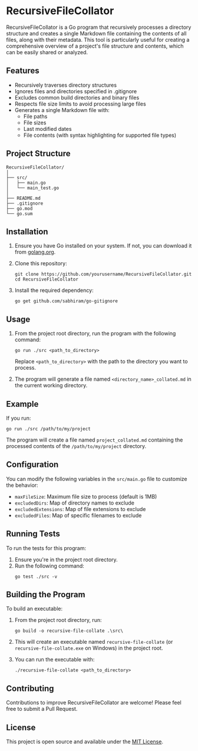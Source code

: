 # RecursiveFileCollator

RecursiveFileCollator is a Go program that recursively processes a directory structure and creates a single Markdown file containing the contents of all files, along with their metadata. This tool is particularly useful for creating a comprehensive overview of a project's file structure and contents, which can be easily shared or analyzed.

## Features

- Recursively traverses directory structures
- Ignores files and directories specified in .gitignore
- Excludes common build directories and binary files
- Respects file size limits to avoid processing large files
- Generates a single Markdown file with:
    - File paths
    - File sizes
    - Last modified dates
    - File contents (with syntax highlighting for supported file types)

## Project Structure

```
RecursiveFileCollator/
│
├── src/
│   ├── main.go
│   └── main_test.go
│
├── README.md
├── .gitignore
├── go.mod
└── go.sum
```

## Installation

1. Ensure you have Go installed on your system. If not, you can download it from [golang.org](https://golang.org/).

2. Clone this repository:
   ```
   git clone https://github.com/yourusername/RecursiveFileCollator.git
   cd RecursiveFileCollator
   ```

3. Install the required dependency:
   ```
   go get github.com/sabhiram/go-gitignore
   ```

## Usage

1. From the project root directory, run the program with the following command:
   ```
   go run ./src <path_to_directory>
   ```
   Replace `<path_to_directory>` with the path to the directory you want to process.

2. The program will generate a file named `<directory_name>_collated.md` in the current working directory.

## Example

If you run:
```
go run ./src /path/to/my/project
```

The program will create a file named `project_collated.md` containing the processed contents of the `/path/to/my/project` directory.

## Configuration

You can modify the following variables in the `src/main.go` file to customize the behavior:

- `maxFileSize`: Maximum file size to process (default is 1MB)
- `excludedDirs`: Map of directory names to exclude
- `excludedExtensions`: Map of file extensions to exclude
- `excludedFiles`: Map of specific filenames to exclude

## Running Tests

To run the tests for this program:

1. Ensure you're in the project root directory.
2. Run the following command:
   ```
   go test ./src -v
   ```

## Building the Program

To build an executable:

1. From the project root directory, run:
   ```
   go build -o recursive-file-collate .\src\
   ```

2. This will create an executable named `recursive-file-collate` (or `recursive-file-collate.exe` on Windows) in the project root.

3. You can run the executable with:
   ```
   ./recursive-file-collate <path_to_directory>
   ```

## Contributing

Contributions to improve RecursiveFileCollator are welcome! Please feel free to submit a Pull Request.

## License

This project is open source and available under the [MIT License](LICENSE).
